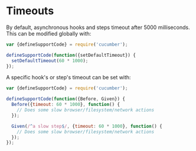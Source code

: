 # Timeouts

By default, asynchronous hooks and steps timeout after 5000 milliseconds.
This can be modified globally with:

```js
var {defineSupportCode} = require('cucumber');

defineSupportCode(function({setDefaultTimeout}) {
  setDefaultTimeout(60 * 1000);
});
```

A specific hook's or step's timeout can be set with:

```js
var {defineSupportCode} = require('cucumber');

defineSupportCode(function({Before, Given}) {
  Before({timeout: 60 * 1000}, function() {
    // Does some slow browser/filesystem/network actions
  });

  Given(/^a slow step$/, {timeout: 60 * 1000}, function() {
    // Does some slow browser/filesystem/network actions
  });
});
```
